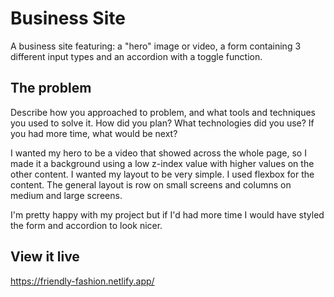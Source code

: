 # Business Site

A business site featuring: a "hero" image or video, a form containing 3 different input types and an accordion with a toggle function.

## The problem

Describe how you approached to problem, and what tools and techniques you used to solve it. How did you plan? What technologies did you use? If you had more time, what would be next?

I wanted my hero to be a video that showed across the whole page, so I made it a background using a low z-index value with higher values on the other content. I wanted my layout to be very simple. I used flexbox for the content. The general layout is row on small screens and columns on medium and large screens.

I'm pretty happy with my project but if I'd had more time I would have styled the form and accordion to look nicer.

## View it live
https://friendly-fashion.netlify.app/